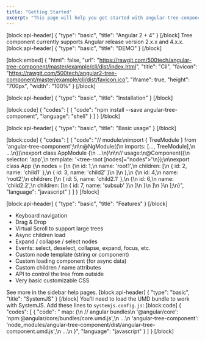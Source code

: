```yaml
---
title: "Getting Started"
excerpt: "This page will help you get started with angular-tree-component.\nYou'll be up and running in a jiffy!"
---
```

[block:api-header]
{
  "type": "basic",
  "title": "Angular 2 + 4"
}
[/block]
Tree component currently supports Angular release version 2.x.x and 4.x.x.
[block:api-header]
{
  "type": "basic",
  "title": "DEMO"
}
[/block]

[block:embed]
{
  "html": false,
  "url": "https://rawgit.com/500tech/angular-tree-component/master/example/cli/dist/index.html",
  "title": "Cli",
  "favicon": "https://rawgit.com/500tech/angular2-tree-component/master/example/cli/dist/favicon.ico",
  "iframe": true,
  "height": "700px",
  "width": "100%"
}
[/block]

[block:api-header]
{
  "type": "basic",
  "title": "Installation"
}
[/block]

[block:code]
{
  "codes": [
    {
      "code": "npm install --save angular-tree-component",
      "language": "shell"
    }
  ]
}
[/block]

[block:api-header]
{
  "type": "basic",
  "title": "Basic usage"
}
[/block]

[block:code]
{
  "codes": [
    {
      "code": "// module:\nimport { TreeModule } from 'angular-tree-component';\n\n@NgModule({\n  imports: [..., TreeModule],\n  ...\n})\nexport class AppModule {\n  ...\n}\n\n// usage:\n@Component({\n  selector: 'app',\n  template: '<tree-root [nodes]=\"nodes\"></tree-root>'\n});\n\nexport class App {\n  nodes = [\n    {\n      id: 1,\n      name: 'root1',\n      children: [\n        { id: 2, name: 'child1' },\n        { id: 3, name: 'child2' }\n      ]\n    },\n    {\n      id: 4,\n      name: 'root2',\n      children: [\n        { id: 5, name: 'child2.1' },\n        {\n          id: 6,\n          name: 'child2.2',\n          children: [\n            { id: 7, name: 'subsub' }\n          ]\n        }\n      ]\n    }\n  ];\n}",
      "language": "javascript"
    }
  ]
}
[/block]

[block:api-header]
{
  "type": "basic",
  "title": "Features"
}
[/block]
* Keyboard navigation
* Drag & Drop
* Virtual Scroll to support large trees
* Async children load
* Expand / collapse / select nodes
* Events: select, deselect, collapse, expand, focus, etc.
* Custom node template (string or component)
* Custom loading component (for async data)
* Custom children / name attributes
* API to control the tree from outside
* Very basic customizable CSS

See more in the sidebar help pages.
[block:api-header]
{
  "type": "basic",
  "title": "SystemJS"
}
[/block]
You'll need to load the UMD bundle to work with SystemJS.
Add these lines to `systemjs.config.js`:
[block:code]
{
  "codes": [
    {
      "code": "  map: {\n    // angular bundles\n    '@angular/core': 'npm:@angular/core/bundles/core.umd.js',\n    …\n    'angular-tree-component': 'node_modules/angular-tree-component/dist/angular-tree-component.umd.js',\n    …\n  }",
      "language": "javascript"
    }
  ]
}
[/block]